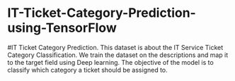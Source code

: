 # IT-Ticket-Category-Prediction-using-TensorFlow
#IT Ticket Category Prediction. This dataset is about the IT Service Ticket Category Classification. We train the dataset on the descriptions and map it to the target field using Deep learning. The objective of the model is to classify which category a ticket should be assigned to.
